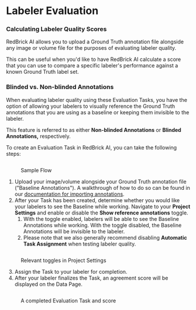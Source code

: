 # Labeler Evaluation

### Calculating Labeler Quality Scores

RedBrick AI allows you to upload a Ground Truth annotation file alongside any image or volume file for the purposes of evaluating labeler quality.

This can be useful when you'd like to have RedBrick AI calculate a score that you can use to compare a specific labeler's performance against a known Ground Truth label set.&#x20;

### Blinded vs. Non-blinded Annotations

When evaluating labeler quality using these Evaluation Tasks, you have the option of allowing your labelers to visually reference the Ground Truth annotations that you are using as a baseline or keeping them invisible to the labeler.&#x20;

This feature is referred to as either **Non-blinded Annotations** or **Blinded Annotations,** respectively.

To create an Evaluation Task in RedBrick AI, you can take the following steps:

<figure><img src="../.gitbook/assets/image (15).png" alt=""><figcaption><p>Sample Flow</p></figcaption></figure>

1. Upload your image/volume alongside your Ground Truth annotation file ("Baseline Annotations"). A walkthrough of how to do so can be found in our [documentation for importing annotations](../python-sdk/sdk-overview/importing-data-and-annotations.md#import-annotations).
2. After your Task has been created, determine whether you would like your labelers to see the Baseline while working. Navigate to your **Project Settings** and enable or disable the **Show reference annotations** toggle.&#x20;
   1. With the toggle enabled, labelers will be able to see the Baseline Annotations while working. With the toggle disabled, the Baseline Annotations will be invisible to the labeler.
   2. Please note that we also generally recommend disabling **Automatic Task Assignment** when testing labeler quality.

<figure><img src="../.gitbook/assets/image (17).png" alt=""><figcaption><p>Relevant toggles in Project Settings</p></figcaption></figure>

3. Assign the Task to your labeler for completion.
4. After your labeler finalizes the Task, an agreement score will be displayed on the Data Page.

<figure><img src="../.gitbook/assets/image (18).png" alt=""><figcaption><p>A completed Evaluation Task and score</p></figcaption></figure>
